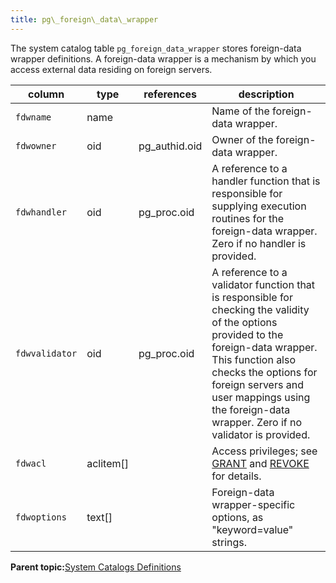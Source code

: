 ```yaml
---
title: pg\_foreign\_data\_wrapper 
---
```


The system catalog table `pg_foreign_data_wrapper` stores foreign-data wrapper definitions. A foreign-data wrapper is a mechanism by which you access external data residing on foreign servers.

|column|type|references|description|
|------|----|----------|-----------|
|`fdwname`|name| |Name of the foreign-data wrapper.|
|`fdwowner`|oid|pg\_authid.oid|Owner of the foreign-data wrapper.|
|`fdwhandler`|oid|pg\_proc.oid|A reference to a handler function that is responsible for supplying execution routines for the foreign-data wrapper. Zero if no handler is provided.|
|`fdwvalidator`|oid|pg\_proc.oid|A reference to a validator function that is responsible for checking the validity of the options provided to the foreign-data wrapper. This function also checks the options for foreign servers and user mappings using the foreign-data wrapper. Zero if no validator is provided.|
|`fdwacl`|aclitem\[\]| |Access privileges; see [GRANT](../sql_commands/GRANT.html) and [REVOKE](../sql_commands/REVOKE.html) for details.|
|`fdwoptions`|text\[\]| |Foreign-data wrapper-specific options, as "keyword=value" strings.|

**Parent topic:**[System Catalogs Definitions](../system_catalogs/catalog_ref-html.html)


